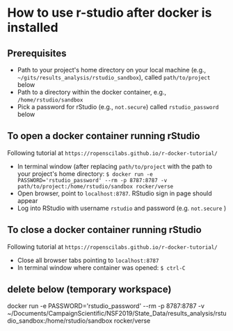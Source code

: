 # How to use r-studio after docker is installed

## Prerequisites
- Path to your project's home directory on your local machine (e.g., `~/gits/results_analysis/rstudio_sandbox`), called `path/to/project` below
- Path to a directory within the docker container, e.g., `/home/rstudio/sandbox`
- Pick a password for rStudio (e.g., `not.secure`) called `rstudio_password` below

## To open a docker container running rStudio
Following tutorial at `https://ropenscilabs.github.io/r-docker-tutorial/`
- In terminal window (after replacing `path/to/project` with the path to your project's home directory:  `$ docker run -e PASSWORD='rstudio_password' --rm -p 8787:8787 -v path/to/project:/home/rstudio/sandbox rocker/verse`
- Open browser, point to `localhost:8787`. RStudio sign in page should appear
- Log into RStudio with username `rstudio` and password (e.g. `not.secure` )

## To close a docker container running rStudio
Following tutorial at `https://ropenscilabs.github.io/r-docker-tutorial/`
- Close all browser tabs pointing to `localhost:8787`
- In terminal window where container was opened: `$ ctrl-C`


## delete below (temporary workspace)

docker run -e PASSWORD='rstudio_password' --rm -p 8787:8787 -v ~/Documents/CampaignScientific/NSF2019/State_Data/results_analysis/rstudio_sandbox:/home/rstudio/sandbox rocker/verse
